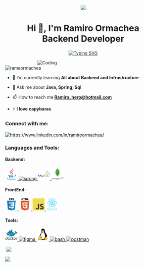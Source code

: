 <p align="center">
    <img src="https://64.media.tumblr.com/6b9d5fbcc7d6ebe2c3636ed25a550787/f02e19988b551a66-43/s1280x1920/311bc898f00d0bea349351a7a36333f9f659f645.gifv" width="700">
</p>

<h1 align="center">Hi 👋, I'm Ramiro Ormachea <br>
    Backend Developer</h1>
    
   <p align="center">
    <a href="https://git.io/typing-svg">
        <img src="https://readme-typing-svg.demolab.com?font=Serif&weight=800&pause=1000&color=FFFFFF&background=567FFF00&center=true&width=435&lines=A+dedicated+student+from+Argentina;Always+learning+something+new;Passionate+about+technology;Curious+mind%2C+endless+possibilities" alt="Typing SVG" style="vertical-align: middle;">
    </a>
</p>

<img align="right" alt="Coding" width="400" src="https://i.pinimg.com/originals/96/c4/1d/96c41d290b7a0cd5d80ceebc3aaf9d15.gif">

<p align="left"> <img src="https://komarev.com/ghpvc/?username=ramaormachea&label=Profile%20views&color=0e75b6&style=flat" alt="ramaormachea" /> </p>

- 🌱 I’m currently learning **All about Backend and Infrastructure**

- 💬 Ask me about **Java, Spring, Sql**

- 📫 How to reach me **Ramiro_hero@hotmail.com**

- ⚡ **I love capybaras**

<h3 align="left">Connect with me:</h3>
<p align="left">
<a href="https://linkedin.com/in/https://www.linkedin.com/in/ramiroormachea/" target="blank"><img align="center" src="https://raw.githubusercontent.com/rahuldkjain/github-profile-readme-generator/master/src/images/icons/Social/linked-in-alt.svg" alt="https://www.linkedin.com/in/ramiroormachea/" height="30" width="40" /></a>
</p>

<h3 align="left">Languages and Tools:</h3>

<h4 align="left">Backend:</h4>
<p align="left"> 
    <a href="https://www.java.com" target="_blank" rel="noreferrer"> 
        <img src="https://raw.githubusercontent.com/devicons/devicon/master/icons/java/java-original.svg" alt="java" width="40" height="40"/> 
    </a> 
    <a href="https://spring.io/" target="_blank" rel="noreferrer"> 
        <img src="https://www.vectorlogo.zone/logos/springio/springio-icon.svg" alt="spring" width="40" height="40"/> 
    </a> 
    <a href="https://www.mysql.com/" target="_blank" rel="noreferrer"> 
        <img src="https://raw.githubusercontent.com/devicons/devicon/master/icons/mysql/mysql-original-wordmark.svg" alt="mysql" width="40" height="40"/> 
    </a>
    <a href="https://www.mongodb.com/" target="_blank" rel="noreferrer"> 
        <img src="https://raw.githubusercontent.com/devicons/devicon/master/icons/mongodb/mongodb-original-wordmark.svg" alt="mongodb" width="40" height="40"/> 
    </a> 
</p>

<h4 align="left">FrontEnd:</h4>
<p align="left"> 
    <a href="https://www.w3schools.com/css/" target="_blank" rel="noreferrer"> 
        <img src="https://raw.githubusercontent.com/devicons/devicon/master/icons/css3/css3-original-wordmark.svg" alt="css3" width="40" height="40"/> 
    </a> 
    <a href="https://www.w3.org/html/" target="_blank" rel="noreferrer"> 
        <img src="https://raw.githubusercontent.com/devicons/devicon/master/icons/html5/html5-original-wordmark.svg" alt="html5" width="40" height="40"/> 
    </a> 
    <a href="https://developer.mozilla.org/en-US/docs/Web/JavaScript" target="_blank" rel="noreferrer"> 
        <img src="https://raw.githubusercontent.com/devicons/devicon/master/icons/javascript/javascript-original.svg" alt="javascript" width="40" height="40"/> 
    </a> 
    <a href="https://reactjs.org/" target="_blank" rel="noreferrer"> 
        <img src="https://raw.githubusercontent.com/devicons/devicon/master/icons/react/react-original-wordmark.svg" alt="react" width="40" height="40"/> 
    </a> 
  
</p>

<h4 align="left">Tools:</h4>
<p align="left"> 
    <a href="https://www.docker.com/" target="_blank" rel="noreferrer"> 
        <img src="https://raw.githubusercontent.com/devicons/devicon/master/icons/docker/docker-original-wordmark.svg" alt="docker" width="40" height="40"/> 
    </a> 
    <a href="https://www.figma.com/" target="_blank" rel="noreferrer"> 
        <img src="https://www.vectorlogo.zone/logos/figma/figma-icon.svg" alt="figma" width="40" height="40"/> 
    </a> 
    <a href="https://www.linux.org/" target="_blank" rel="noreferrer"> 
        <img src="https://raw.githubusercontent.com/devicons/devicon/master/icons/linux/linux-original.svg" alt="linux" width="40" height="40"/> 
    </a> 
    <a href="https://www.gnu.org/software/bash/" target="_blank" rel="noreferrer"> 
        <img src="https://www.vectorlogo.zone/logos/gnu_bash/gnu_bash-icon.svg" alt="bash" width="40" height="40"/> 
    </a> 
     <a href="https://www.gnu.org/software/bash/" target="_blank" rel="noreferrer"> 
        <img src="https://www.vectorlogo.zone/logos/getpostman/getpostman-icon.svg" alt="postman" width="40" height="40"/>
    </a> 

   

</p>


<p>&nbsp;<img align="center" src="https://github-readme-stats.vercel.app/api?username=RamaOrmachea&title_color=f5f5f5&text_color=f5f5f5&icon_color=f5f5f5&border_color=9a7d0a&bg_color=-52,87ceeb,662dcd" /></p>

<p><img align="center" src="https://streak-stats.demolab.com?user=RamaOrmachea&border_radius=5.1&background=45%2C87CEEB%2C662DCD&border=EBEBEB&currStreakNum=FFA500&ring=FFA500&fire=FFA500&sideNums=EBEBEB&currStreakLabel=FFA500&sideLabels=EBEBEB&dates=EBEBEB"/></p>
